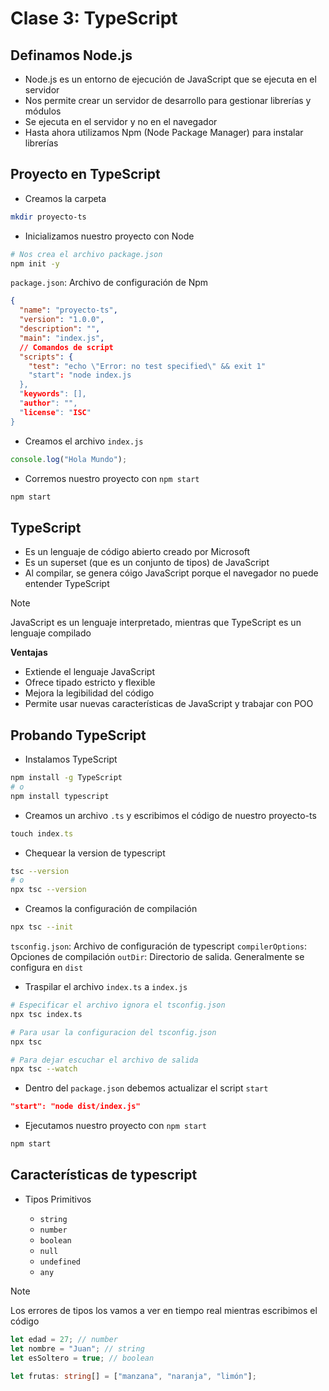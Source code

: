 # Clase 3: TypeScript

## Definamos Node.js

- Node.js es un entorno de ejecución de JavaScript que se ejecuta en el servidor
- Nos permite crear un servidor de desarrollo para gestionar librerías y módulos
- Se ejecuta en el servidor y no en el navegador
- Hasta ahora utilizamos Npm (Node Package Manager) para instalar librerías

## Proyecto en TypeScript

- Creamos la carpeta

```bash
mkdir proyecto-ts
```

- Inicializamos nuestro proyecto con Node

```bash
# Nos crea el archivo package.json
npm init -y
```

`package.json`: Archivo de configuración de Npm

```json
{
  "name": "proyecto-ts",
  "version": "1.0.0",
  "description": "",
  "main": "index.js",
  // Comandos de script
  "scripts": {
    "test": "echo \"Error: no test specified\" && exit 1"
    "start": "node index.js
  },
  "keywords": [],
  "author": "",
  "license": "ISC"
}
```

- Creamos el archivo `index.js`

```js
console.log("Hola Mundo");
```

- Corremos nuestro proyecto con `npm start`

```bash
npm start
```

## TypeScript

- Es un lenguaje de código abierto creado por Microsoft
- Es un superset (que es un conjunto de tipos) de JavaScript
- Al compilar, se genera cóigo JavaScript porque el navegador no puede entender TypeScript

> [!NOTE]
> JavaScript es un lenguaje interpretado, mientras que TypeScript es un lenguaje compilado

**Ventajas**

- Extiende el lenguaje JavaScript
- Ofrece tipado estricto y flexible
- Mejora la legibilidad del código
- Permite usar nuevas características de JavaScript y trabajar con POO

## Probando TypeScript

- Instalamos TypeScript

```bash
npm install -g TypeScript
# o
npm install typescript
```

- Creamos un archivo `.ts` y escribimos el código de nuestro proyecto-ts

```ts
touch index.ts
```

- Chequear la version de typescript

```bash
tsc --version
# o
npx tsc --version
```

- Creamos la configuración de compilación

```bash
npx tsc --init
```

`tsconfig.json`: Archivo de configuración de typescript
`compilerOptions`: Opciones de compilación
`outDir`: Directorio de salida. Generalmente se configura en `dist`

- Traspilar el archivo `index.ts` a `index.js`

```bash
# Especificar el archivo ignora el tsconfig.json
npx tsc index.ts

# Para usar la configuracion del tsconfig.json
npx tsc

# Para dejar escuchar el archivo de salida
npx tsc --watch
```

- Dentro del `package.json` debemos actualizar el script `start`

```json
"start": "node dist/index.js"
```

- Ejecutamos nuestro proyecto con `npm start`

```bash
npm start
```

## Características de typescript

- Tipos Primitivos

  - `string`
  - `number`
  - `boolean`
  - `null`
  - `undefined`
  - `any`

> [!NOTE]
> Los errores de tipos los vamos a ver en tiempo real mientras escribimos el código

```ts
let edad = 27; // number
let nombre = "Juan"; // string
let esSoltero = true; // boolean

let frutas: string[] = ["manzana", "naranja", "limón"];
```
